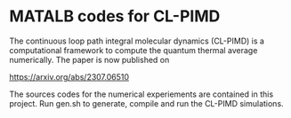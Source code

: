 # MATALB codes for CL-PIMD

The continuous loop path integral molecular dynamics (CL-PIMD) is a computational framework to compute the quantum thermal average numerically.
The paper is now published on

https://arxiv.org/abs/2307.06510

The sources codes for the numerical experiements are contained in this project. Run gen.sh to generate, compile and run the CL-PIMD simulations.
